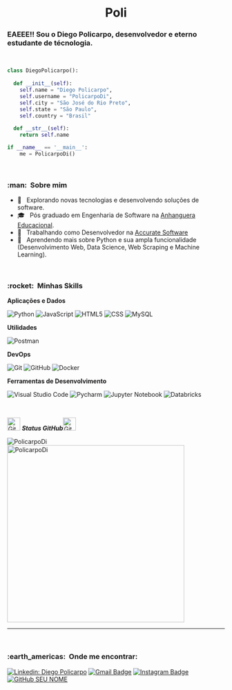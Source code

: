 <h1 align="center">
  <b>Poli</b>
</h1>
<h3>EAEEE!! Sou o Diego Policarpo, desenvolvedor e eterno estudante de técnologia. </h3>
<br>

<p>

```python
class DiegoPolicarpo():
    
  def __init__(self):
    self.name = "Diego Policarpo",
    self.username = "PolicarpoDi",
    self.city = "São José do Rio Preto",
    self.state = "São Paulo",
    self.country = "Brasil"
  
  def __str__(self):
    return self.name

if __name__ == '__main__':
    me = PolicarpoDi()
```

<br/>

<h3> :man: &nbsp;Sobre mim </h3>

- 🤔 &nbsp; Explorando novas tecnologias e desenvolvendo soluções de software.
- 🎓 &nbsp; Pós graduado em Engenharia de Software na <a href="https://www.anhanguera.com/">Anhanguera Educacional</a>.
- 💼 &nbsp; Trabalhando como Desenvolvedor na <a href="https://accurate.com.br/">Accurate Software</a>
- 🌱 &nbsp; Aprendendo mais sobre Python e sua ampla funcionalidade (Desenvolvimento Web, Data Science, Web Scraping e Machine Learning).

<br/>

<h3> :rocket: &nbsp;Minhas Skills </h3>

**Aplicações e Dados**

  ![Python](https://img.shields.io/badge/-Python-333333?style=flat&logo=Python)
  ![JavaScript](https://img.shields.io/badge/-JavaScript-333333?style=flat&logo=javascript)
  ![HTML5](https://img.shields.io/badge/-HTML5-333333?style=flat&logo=HTML5)
  ![CSS](https://img.shields.io/badge/-CSS-333333?style=flat&logo=CSS3&logoColor=1572B6)
  ![MySQL](https://img.shields.io/badge/-MySQL-333333?style=flat&logo=mysql)

**Utilidades**

  ![Postman](https://img.shields.io/badge/-Postman-333333?style=flat&logo=postman)

**DevOps**

  ![Git](https://img.shields.io/badge/-Git-333333?style=flat&logo=git)
  ![GitHub](https://img.shields.io/badge/-GitHub-333333?style=flat&logo=github)
  ![Docker](https://img.shields.io/badge/-Docker-333333?style=flat&logo=docker)

**Ferramentas de Desenvolvimento**

  ![Visual Studio Code](https://img.shields.io/badge/-Visual%20Studio%20Code-333333?style=flat&logo=visual-studio-code&logoColor=007ACC)
  ![Pycharm](https://img.shields.io/badge/-Pycharm-333333?style=flat&logo=pycharm-ide&logoColor=2C2255)
  ![Jupyter Notebook](https://img.shields.io/badge/-Jupyter%20Notebook-333333?style=flat&logo=jupternotebook&logoColor=007ACC)
  ![Databricks](https://img.shields.io/badge/-Databricks-333333?style=flat&logo=jupternotebook&logoColor=007ACC)

<br/>

<p align="left">
    <img src="https://media.giphy.com/media/8UHRm5oY4k4FDxq5QG/giphy.gif" width="30px" alt="GitHub-Status"/>&nbsp;<i><b>Status GitHub</b></i><img src="https://media.giphy.com/media/8UHRm5oY4k4FDxq5QG/giphy.gif" width="30px" alt="GitHub-Status"/></p>
<p><img align="left" src="https://github-readme-stats.vercel.app/api/top-langs?username=PolicarpoDi&show_icons=true&locale=pt-br&layout=compact" alt="PolicarpoDi" /></p>

<p>&nbsp;<img align="center" src="https://github-readme-stats.vercel.app/api?username=PolicarpoDi&show_icons=true&locale=pt-br" alt="PolicarpoDi" width="410" /></p>

<hr>

</br>

<h3> :earth_americas: &nbsp;Onde me encontrar: </h3> 

[![Linkedin: Diego Policarpo](https://img.shields.io/badge/-Linkedin-blue?style=flat-square&logo=Linkedin&logoColor=white&link=LINK-DO-SEU-LINKEDIN)](https://www.linkedin.com/in/diego-policarpo-49635089/)
[![Gmail Badge](https://img.shields.io/badge/-Gmail-FF0000?style=flat-square&labelColor=FF0000&logo=gmail&logoColor=white&link=LINK-DO-SEU-EMAIL)](policarpodamae@gmail.com)
[![Instagram Badge](https://img.shields.io/badge/-Instagram-DF0174?style=flat-square&labelColor=DF0174&logo=instagram&logoColor=white&link=LINK-DO-SEU-INSTAGRAM)](@eu_policarpo)
[![GitHub SEU NOME]( https://img.shields.io/github/followers/VanessaSwerts?label=follow&style=social)](https://github.com/PolicarpoDi)

